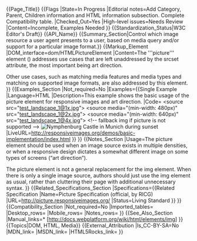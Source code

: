 {{Page_Title}}
{{Flags
|State=In Progress
|Editorial notes=Add Category, Parent,  Children information and HTML information subsection. Complete Compatibility table.
|Checked_Out=Yes
|High-level issues=Needs Review
|Content=Incomplete, Examples Needed
}}
{{Standardization_Status|W3C Editor's Draft}}
{{API_Name}}
{{Summary_Section|Control which image resource a user agent presents to a user, based on media query and/or support for a particular image format.}}
{{Markup_Element
|DOM_interface=dom/HTMLPictureElement
|Content=The '''picture''' element (<code><picture></code>) addresses use cases that are left unaddressed by the srcset attribute, the most important being art direction. 

Other use cases, such as matching media features and media types and matching on supported image formats, are also addressed by this element.
}}
{{Examples_Section
|Not_required=No
|Examples={{Single Example
|Language=HTML
|Description=This example shows the basic usage of the picture element for responsive images and art direction.
|Code=<picture>
  &lt;source src="test_landscape_1@1x.jpg">
  &lt;source media="(min-width: 480px)" src="test_landscape_1@2x.jpg">
  &lt;source media="(min-width: 640px)" src="test_landscape_1@4x.jpg">
  &lt;!-- fallback img if picture is not supported -->
  <img src="test_landscape_1@2x.jpg" alt="Nymphenburg Castle in Munich during sunset">
</picture>
|LiveURL=http://responsiveimages.org/demos/basic-implementation/index.html
}}
}}
{{Notes_Section
|Usage=The picture element should be used when an image source exists in multiple densities, or when a responsive design dictates a somewhat different image on some types of screens (“art direction”).

The picture element is not a general replacement for the img element. When there is only a single image source, authors should just use the img element as usual, rather than cluttering their page with additional unnecessary syntax.
}}
{{Related_Specifications_Section
|Specifications={{Related Specification
|Name=Picture Specification (official, by RICG)
|URL=http://picture.responsiveimages.org/
|Status=Living Standard
}}
}}
{{Compatibility_Section
|Not_required=No
|Imported_tables=
|Desktop_rows=
|Mobile_rows=
|Notes_rows=
}}
{{See_Also_Section
|Manual_links=* [http://docs.webplatform.org/wiki/html/elements/img]
}}
{{Topics|DOM, HTML, Media}}
{{External_Attribution
|Is_CC-BY-SA=No
|MDN_link=
|MSDN_link=
|HTML5Rocks_link=
}}